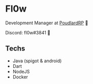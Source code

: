 # Fl0w

Development Manager at [PoudlardRP](http://poudlardrp.fr) 🧙

Discord: fl0w#3841 💬

## Techs
- Java (spigot & android)
- Dart
- NodeJS
- Docker
